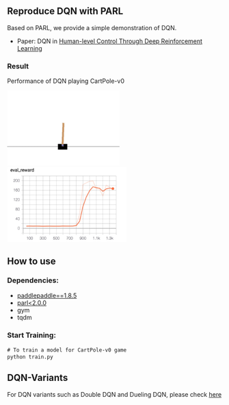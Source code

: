 ## Reproduce DQN with PARL
Based on PARL, we provide a simple demonstration of DQN.

+ Paper: DQN in [Human-level Control Through Deep Reinforcement Learning](http://www.nature.com/nature/journal/v518/n7540/full/nature14236.html)

### Result

Performance of DQN playing CartPole-v0

<p align="left">
<img src="../QuickStart/performance.gif" alt="result" height="175"/>
<img src="cartpole.jpg" alt="result" height="175"/>
</p>

## How to use
### Dependencies:
+ [paddlepaddle==1.8.5](https://github.com/PaddlePaddle/Paddle)
+ [parl<2.0.0](https://github.com/PaddlePaddle/PARL)
+ gym
+ tqdm


### Start Training:
```
# To train a model for CartPole-v0 game
python train.py
```

## DQN-Variants

For DQN variants such as Double DQN and Dueling DQN, please check [here](https://github.com/PaddlePaddle/PARL/tree/develop/examples/DQN_variant)
